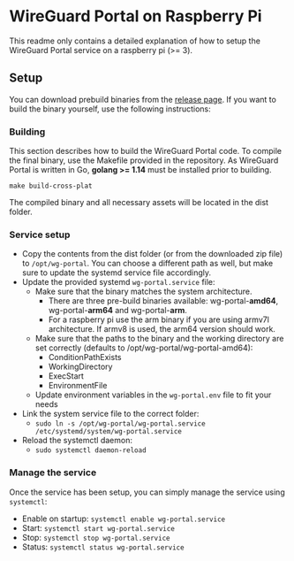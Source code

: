 # WireGuard Portal on Raspberry Pi

This readme only contains a detailed explanation of how to setup the WireGuard Portal service on a raspberry pi (>= 3).

## Setup

You can download prebuild binaries from the [release page](https://github.com/h44z/wg-portal/releases). If you want to build the binary yourself,
use the following instructions:

### Building
This section describes how to build the WireGuard Portal code.
To compile the final binary, use the Makefile provided in the repository.
As WireGuard Portal is written in Go, **golang >= 1.14** must be installed prior to building.

```
make build-cross-plat
```

The compiled binary and all necessary assets will be located in the dist folder.

### Service setup

 - Copy the contents from the dist folder (or from the downloaded zip file) to `/opt/wg-portal`. You can choose a different path as well, but make sure to update the systemd service file accordingly.
 - Update the provided systemd `wg-portal.service` file:
   - Make sure that the binary matches the system architecture. 
     - There are three pre-build binaries available: wg-portal-**amd64**, wg-portal-**arm64** and wg-portal-**arm**.
     - For a raspberry pi use the arm binary if you are using armv7l architecture. If armv8 is used, the arm64 version should work.
   - Make sure that the paths to the binary and the working directory are set correctly (defaults to /opt/wg-portal/wg-portal-amd64):
     - ConditionPathExists
     - WorkingDirectory
     - ExecStart
     - EnvironmentFile
   - Update environment variables in the `wg-portal.env` file to fit your needs
 - Link the system service file to the correct folder:
   - `sudo ln -s /opt/wg-portal/wg-portal.service /etc/systemd/system/wg-portal.service`
 - Reload the systemctl daemon:
   - `sudo systemctl daemon-reload`
    
### Manage the service
Once the service has been setup, you can simply manage the service using `systemctl`:
 - Enable on startup: `systemctl enable wg-portal.service`
 - Start: `systemctl start wg-portal.service`
 - Stop: `systemctl stop wg-portal.service`
 - Status: `systemctl status wg-portal.service`